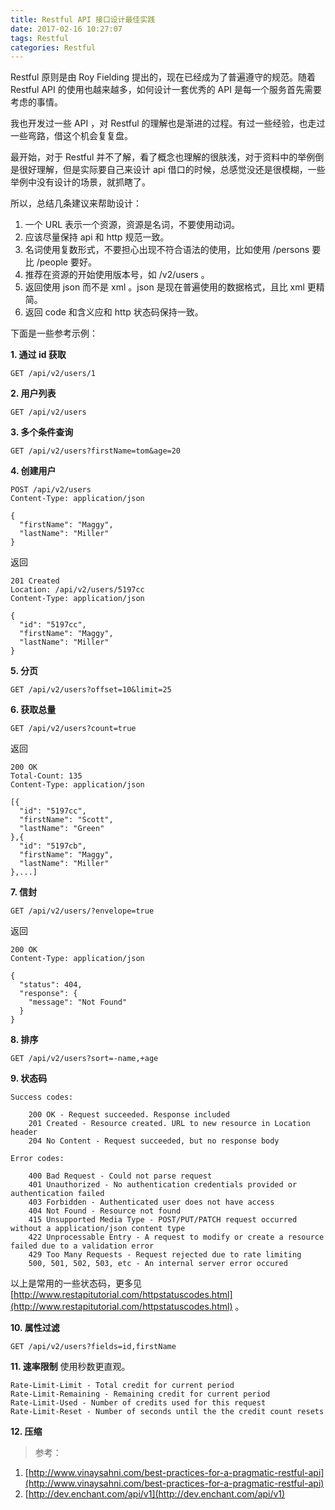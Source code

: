 ```yaml
---
title: Restful API 接口设计最佳实践
date: 2017-02-16 10:27:07
tags: Restful
categories: Restful
---
```


Restful 原则是由 Roy Fielding 提出的，现在已经成为了普遍遵守的规范。随着 Restful API 的使用也越来越多，如何设计一套优秀的 API 是每一个服务首先需要考虑的事情。

<!-- more -->

我也开发过一些 API ，对 Restful 的理解也是渐进的过程。有过一些经验，也走过一些弯路，借这个机会复复盘。

最开始，对于 Restful 并不了解，看了概念也理解的很肤浅，对于资料中的举例倒是很好理解，但是实际要自己来设计 api 借口的时候，总感觉没还是很模糊，一些举例中没有设计的场景，就抓瞎了。

所以，总结几条建议来帮助设计：
1. 一个 URL 表示一个资源，资源是名词，不要使用动词。
2. 应该尽量保持 api 和 http 规范一致。
3. 名词使用复数形式，不要担心出现不符合语法的使用，比如使用 /persons 要比 /people 要好。
4. 推荐在资源的开始使用版本号，如 /v2/users 。
5. 返回使用 json 而不是 xml 。json 是现在普遍使用的数据格式，且比 xml 更精简。
6. 返回 code 和含义应和 http 状态码保持一致。


下面是一些参考示例：

**1. 通过 id 获取**

```
GET /api/v2/users/1
```

**2. 用户列表**

```
GET /api/v2/users
```

**3. 多个条件查询**

```
GET /api/v2/users?firstName=tom&age=20
```

**4. 创建用户**

```
POST /api/v2/users
Content-Type: application/json

{
  "firstName": "Maggy",
  "lastName": "Miller"
}
```
返回
```
201 Created
Location: /api/v2/users/5197cc
Content-Type: application/json

{
  "id": "5197cc",
  "firstName": "Maggy",
  "lastName": "Miller"
}
```

**5. 分页**
```
GET /api/v2/users?offset=10&limit=25
```

**6. 获取总量**
```
GET /api/v2/users?count=true
```
返回
```
200 OK
Total-Count: 135
Content-Type: application/json

[{
  "id": "5197cc",
  "firstName": "Scott",
  "lastName": "Green"
},{
  "id": "5197cb",
  "firstName": "Maggy",
  "lastName": "Miller"
},...]
```

**7. 信封**
```
GET /api/v2/users/?envelope=true
```
返回
```
200 OK
Content-Type: application/json

{
  "status": 404,
  "response": {
    "message": "Not Found"
  }
}
```

**8. 排序**
```
GET /api/v2/users?sort=-name,+age
```

**9. 状态码**
```
Success codes:

    200 OK - Request succeeded. Response included
    201 Created - Resource created. URL to new resource in Location header
    204 No Content - Request succeeded, but no response body

Error codes:

    400 Bad Request - Could not parse request
    401 Unauthorized - No authentication credentials provided or authentication failed
    403 Forbidden - Authenticated user does not have access
    404 Not Found - Resource not found
    415 Unsupported Media Type - POST/PUT/PATCH request occurred without a application/json content type
    422 Unprocessable Entry - A request to modify or create a resource failed due to a validation error
    429 Too Many Requests - Request rejected due to rate limiting
    500, 501, 502, 503, etc - An internal server error occured

```

以上是常用的一些状态码，更多见 [http://www.restapitutorial.com/httpstatuscodes.html](http://www.restapitutorial.com/httpstatuscodes.html) 。



**10. 属性过滤**
```
GET /api/v2/users?fields=id,firstName
```

**11. 速率限制**
使用秒数更直观。
```
Rate-Limit-Limit - Total credit for current period
Rate-Limit-Remaining - Remaining credit for current period
Rate-Limit-Used - Number of credits used for this request
Rate-Limit-Reset - Number of seconds until the the credit count resets
```
**12. 压缩**


>参考：
1. [http://www.vinaysahni.com/best-practices-for-a-pragmatic-restful-api](http://www.vinaysahni.com/best-practices-for-a-pragmatic-restful-api)
2. [http://dev.enchant.com/api/v1](http://dev.enchant.com/api/v1)
